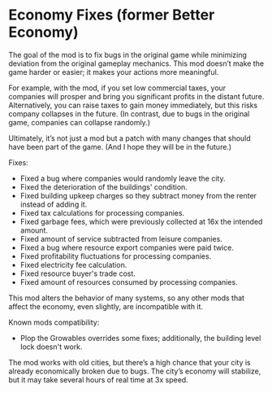 # Economy Fixes (former Better Economy)

The goal of the mod is to fix bugs in the original game while minimizing deviation from the original gameplay mechanics.
This mod doesn’t make the game harder or easier; it makes your actions more meaningful.

For example, with the mod, if you set low commercial taxes, your companies will prosper and bring you significant profits in the distant future. Alternatively, you can raise taxes to gain money immediately, but this risks company collapses in the future. (In contrast, due to bugs in the original game, companies can collapse randomly.)

Ultimately, it’s not just a mod but a patch with many changes that should have been part of the game. (And I hope they will be in the future.)

Fixes:
- Fixed a bug where companies would randomly leave the city.
- Fixed the deterioration of the buildings' condition.
- Fixed building upkeep charges so they subtract money from the renter instead of adding it.
- Fixed tax calculations for processing companies.
- Fixed garbage fees, which were previously collected at 16x the intended amount.
- Fixed amount of service subtracted from leisure companies.
- Fixed a bug where resource export companies were paid twice.
- Fixed profitability fluctuations for processing companies.
- Fixed electricity fee calculation.
- Fixed resource buyer's trade cost.
- Fixed amount of resources consumed by processing companies.

This mod alters the behavior of many systems, so any other mods that affect the economy, even slightly, are incompatible with it.

Known mods compatibility:
- Plop the Growables overrides some fixes; additionally, the building level lock doesn't work.

The mod works with old cities, but there’s a high chance that your city is already economically broken due to bugs. The city’s economy will stabilize, but it may take several hours of real time at 3x speed.
